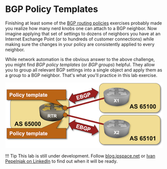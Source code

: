 # BGP Policy Templates

Finishing at least some of the [BGP routing policies](../policy/index.md) exercises probably made you realize how many nerd knobs one can attach to a BGP neighbor. Now imagine applying that set of settings to dozens of neighbors you have at an Internet Exchange Point (or to hundreds of customer connections) while making sure the changes in your policy are consistently applied to every neighbor.

While network automation is the obvious answer to the above challenge, you might find *BGP policy templates* (or *BGP groups*) helpful. They allow you to group all relevant BGP settings into a single object and apply them as a group to a BGP neighbor. That's what you'll practice in this lab exercise.

![Lab topology](topology-policy-template.png)

!!! Tip
    This lab is still under development. Follow [blog.ipspace.net](https://blog.ipspace.net/) or [Ivan Pepelnjak on LinkedIn](https://www.linkedin.com/in/ivanpepelnjak/) to find out when it will be ready.